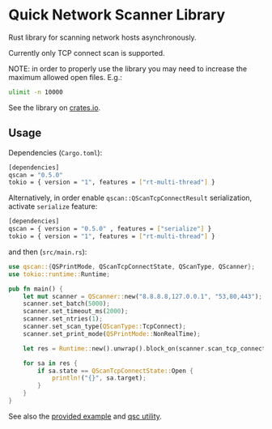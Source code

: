 # Quick Network Scanner Library

Rust library for scanning network hosts asynchronously.

Currently only TCP connect scan is supported.

NOTE: in order to properly use the library you may need to increase the maximum
allowed open files. E.g.:

```bash
ulimit -n 10000
```

See the library on [crates.io](https://crates.io/crates/qscan).

## Usage

Dependencies (`Cargo.toml`):

```bash
[dependencies]
qscan = "0.5.0"
tokio = { version = "1", features = ["rt-multi-thread"] }
```

Alternatively, in order enable `qscan::QScanTcpConnectResult` serialization,
activate `serialize` feature:

```bash
[dependencies]
qscan = { version = "0.5.0" , features = ["serialize"] }
tokio = { version = "1", features = ["rt-multi-thread"] }
```

and then (`src/main.rs`):

```rust
use qscan::{QSPrintMode, QScanTcpConnectState, QScanType, QScanner};
use tokio::runtime::Runtime;

pub fn main() {
    let mut scanner = QScanner::new("8.8.8.8,127.0.0.1", "53,80,443");
    scanner.set_batch(5000);
    scanner.set_timeout_ms(2000);
    scanner.set_ntries(1);
    scanner.set_scan_type(QScanType::TcpConnect);
    scanner.set_print_mode(QSPrintMode::NonRealTime);

    let res = Runtime::new().unwrap().block_on(scanner.scan_tcp_connect());

    for sa in res {
        if sa.state == QScanTcpConnectState::Open {
            println!("{}", sa.target);
        }
    }
}
```

See also the [provided example](./examples/scan.rs) and [qsc utility](../qsc/).
